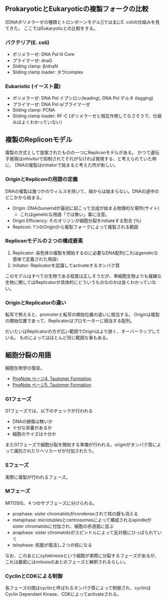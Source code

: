 ## ProkaryoticとEukaryoticの複製フォークの比較

[[DNAポリメラーゼの種類とトロンボーンモデル]]では主にE. coliの仕組みを見てきた。
ここではEukaryoticとの比較をする。

### バクテリア(E. coli)

- ポリメラーゼ: DNA Pol III Core
- プライマーぜ: dnaG
- Sliding clamp: β/dnaN
- Sliding clamp loader: タウcomplex

### Eukariotic (イースト菌)

- ポリメラーゼ: DNA Pol イプシロン(leading), DNA Pol デルタ (lagging)
- プライマーぜ: DNA Pol α/プライマーぜ
- Sliding clamp: PCNA 
- Sliding clamp loader: RF-C (ポリメラーゼと相互作用してなさそうで、仕組みはよくわかっていない）

## 複製のRepliconモデル

複製の方式として提案されたものの一つにRepliconモデルがある。
かつて遺伝子発現はinhivitorで抑制されてそれがなければ発現する、と考えられていた時に、
DNAの複製はinitiatorで始まると考えた所が新しい。

### OriginとRepliconの用語の定義

DNAの複製は幾つかのウィルスを除いて、端からは始まらない。DNAの途中のどこかから始まる。

- Origin: DNAのunwindが最初に起こって合成が始まる物理的な場所(サイト)
  - これはgeneticな用語「では無い」事に注意。
- Origin Efficiency: そのオリジンが細胞分裂をinitiateする割合 (％）
- Replicon: 1つのOriginから複製フォークによって複製される範囲

### Repliconモデルの２つの構成要素

1. Replicator: 染色体の複製を開始するのに必要なDNA配列(これはgeneticな意味で定義された用語）
2. Initiator: Replicatorを認識してactivateするタンパク質

このモデルはすべての生物である程度は正しそうだが、単細胞生物よりも複雑な生物に関してはReplicatorが具体的にどういうものなのかは良くわかっていない。

### OriginとReplicatorの違い

転写で例えると、promoterと転写の開始位置の違いに相当する。
Originは複製の開始位置であって、Replicatorはプロモーターに相当する配列。

だいたいはReplicatorの方が広い範囲でOriginはより狭く、オーバーラップしている。
ものによってはほとんど同じ範囲な事もある。

## 細胞分裂の用語

細胞生物学の復習。

- [PngNote ページ4, Tautomer Formation](https://karino2.github.io/ImageGallery/MolecularBiology728x.html#lg=3&slide=1)
- [PngNote ページ5, Tautomer Formation](https://karino2.github.io/ImageGallery/MolecularBiology728x.html#lg=4&slide=1)

### G1フェーズ

G1フェーズでは、以下のチェックが行われる

- DNAの損傷は無いか
- 十分な栄養があるか
- 細胞のサイズは十分か

またG1フェーズで細胞分裂を開始する準備が行われる。originがタンパク質によって識別されたりヘリカーゼが付加されたり。

### Sフェーズ

実際に複製が行われるフェーズ。

### Mフェーズ

MITOSIS。４つのサブフェーズに分けられる。

- prophase: sister chromatidsがcondenseされて核の膜も消える
- metaphase: microtublesとcentrosomesによって構成されるspindleがsister chromatidsに付加され、細胞の赤道面に並ぶ
- anaphase: sister chromatidsがスピンドルによって反対極にひっぱられていく
- telophase: 核膜が復活し２つの核になる

なお、このあとにcytokinesisという細胞が実際に分裂するフェーズがあるが、これは厳密にはmitosisのあとのフェーズと解釈されるらしい。

### CyclinとCDKによる制御

各フェーズの間はcyclinと呼ばれるタンパク質によって制御され、cyclinはCyclin Dependant Kinase、CDKによってactivateされる。